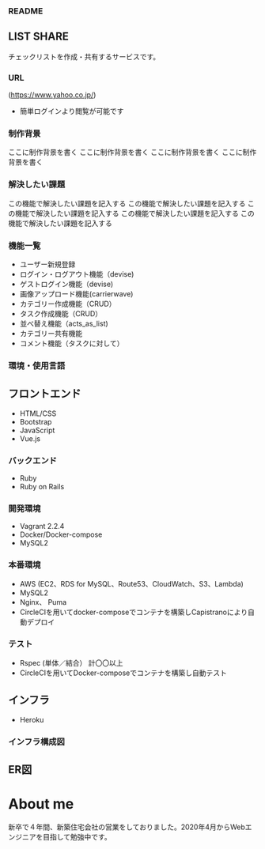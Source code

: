 ### README

## LIST SHARE
チェックリストを作成・共有するサービスです。

### URL
(https://www.yahoo.co.jp/)
- 簡単ログインより閲覧が可能です

### 制作背景
ここに制作背景を書く
ここに制作背景を書く
ここに制作背景を書く
ここに制作背景を書く



### 解決したい課題
この機能で解決したい課題を記入する
この機能で解決したい課題を記入する
この機能で解決したい課題を記入する
この機能で解決したい課題を記入する
この機能で解決したい課題を記入する



### 機能一覧
* ユーザー新規登録
* ログイン・ログアウト機能（devise)
* ゲストログイン機能（devise)
* 画像アップロード機能(carrierwave)
* カテゴリー作成機能（CRUD）
* タスク作成機能（CRUD）
* 並べ替え機能（acts_as_list)
* カテゴリー共有機能
* コメント機能（タスクに対して）

### 環境・使用言語

## フロントエンド
* HTML/CSS
* Bootstrap
* JavaScript
* Vue.js

### バックエンド
* Ruby
* Ruby on Rails

### 開発環境
* Vagrant 2.2.4
* Docker/Docker-compose
* MySQL2

### 本番環境
* AWS (EC2、RDS for MySQL、Route53、CloudWatch、S3、Lambda)
* MySQL2
* Nginx、 Puma
* CircleCIを用いてdocker-composeでコンテナを構築しCapistranoにより自動デプロイ

### テスト
* Rspec (単体／結合） 計〇〇以上
* CircleCIを用いてDocker-composeでコンテナを構築し自動テスト

## インフラ
- Heroku

### インフラ構成図

## ER図

# About me
新卒で４年間、新築住宅会社の営業をしておりました。2020年4月からWebエンジニアを目指して勉強中です。
